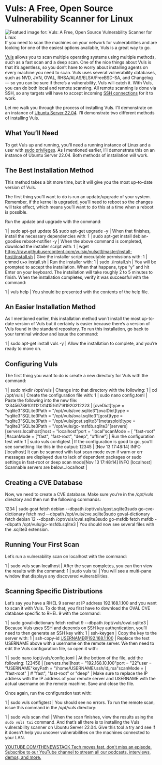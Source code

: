 # Vuls: A Free, Open Source Vulnerability Scanner for Linux
![Featued image for: Vuls: A Free, Open Source Vulnerability Scanner for Linux](https://cdn.thenewstack.io/media/2024/12/048b52cf-vulns-1024x683.png)
If you need to scan the machines on your network for vulnerabilities and are looking for one of the easiest options available, Vuls is a great way to go.

[Vuls](https://vuls.io/) allows you to scan multiple operating systems using multiple methods, such as a fast scan and a deep scan. One of the nice things about Vuls is that it’s agentless, so you don’t have to worry about installing agents on every machine you need to scan. Vuls uses several vulnerability databases, such as NVD, JVN, OVAL, RHSA/ALAS/ELSA/FreeBSD-SA, and Changelog — so you can be sure if there’s a vulnerability, Vuls will catch it.
With Vuls, you can do both local and remote scanning. All remote scanning is done via SSH, so any targets will have to accept incoming [SSH connections](https://thenewstack.io/linux-ssh-and-key-based-authentication/) for it to work.

Let me walk you through the process of installing Vuls. I’ll demonstrate on an instance of [Ubuntu Server 22.04](https://thenewstack.io/how-to-safely-upgrade-ubuntu-22-04-to-ubuntu-24-04/). I’ll demonstrate two different methods of installing Vuls.

## What You’ll Need
To get Vuls up and running, you’ll need a running instance of Linux and a user with [sudo privileges](https://thenewstack.io/linux-understand-sudo-to-rule-your-server/). As I mentioned earlier, I’ll demonstrate this on an instance of Ubuntu Server 22.04. Both methods of installation will work.

## The Best Installation Method
This method takes a bit more time, but it will give you the most up-to-date version of Vuls.

The first thing you’ll want to do is run an update/upgrade of your system. Remember, if the kernel is upgraded, you’ll need to reboot so the changes will take effect, which means you’ll want to do this at a time when a reboot is possible.

Run the update and upgrade with the command:

1 |
sudo apt-get update && sudo apt-get upgrade -y |
When that finishes, install the necessary dependencies with:
1 |
sudo apt-get install debian-goodies reboot-notifier -y |
When the above command is completed, download the installer script with:
1 |
wget https://raw.githubusercontent.com/vulsio/vulsctl/master/install-host/install.sh |
Give the installer script executable permissions with:
1 |
chmod u+x install.sh |
Run the installer with:
1 |
sudo ./install.sh |
You will be prompted to accept the installation. When that happens, type “y” and hit Enter on your keyboard. The installation will take roughly 2 to 5 minutes to finish.
When the installation completes, verify it was successful with the command:

1 |
vuls help |
You should be presented with the contents of the help file.
## An Easier Installation Method
As I mentioned earlier, this installation method won’t install the most up-to-date version of Vuls but it certainly is easier because there’s a version of Vuls found in the standard repository. To run this installation, go back to your terminal window and issue the command:

1 |
sudo apt-get install vuls -y |
Allow the installation to complete, and you’re ready to move on.
## Configuring Vuls
The first thing you want to do is create a new directory for Vuls with the command:

1 |
sudo mkdir /opt/vuls |
Change into that directory with the following:
1 |
cd /opt/vuls |
Create the configuration file with:
1 |
sudo nano config.toml |
Paste the following into the new file:
1234567891011121314151617181920212223 |
[cveDict]type = "sqlite3"SQLite3Path = "/opt/vuls/cve.sqlite3"[ovalDict]type = "sqlite3"SQLite3Path = "/opt/vuls/oval.sqlite3"[gost]type = "sqlite3"SQLite3Path = "/opt/vuls/gost.sqlite3"[metasploit]type = "sqlite3"SQLite3Path = "/opt/vuls/go-msfdb.sqlite3"[servers][servers.localhost]host = "localhost"port = "local"scanMode = [ "fast-root" ]#scanMode = ["fast", "fast-root", "deep", "offline"] |
Run the configuration test with:
1 |
sudo vuls configtest |
If the configuration is good to go, you’ll see something like this in the output:
12345 |
[Nov 13 17:48:14] INFO [localhost] It can be scanned with fast scan mode even if warn or err messages are displayed due to lack of dependent packages or sudo settings in fast-root or deep scan mode[Nov 13 17:48:14] INFO [localhost] Scannable servers are below...localhost |
## Creating a CVE Database
Now, we need to create a CVE database. Make sure you’re in the */opt/vuls* directory and then run the following commands:

1234 |
sudo gost fetch debian --dbpath /opt/vuls/gost.sqlite3sudo go-cve-dictionary fetch nvd --dbpath /opt/vuls/cve.sqlite3sudo goval-dictionary fetch debian 12 --dbpath /opt/vuls/oval.sqlite3sudo go-msfdb fetch msfdb --dbpath /opt/vuls/go-msfdb.sqlite3 |
You should now see several files with the .sqlite3 extension.
## Running Your First Scan
Let’s run a vulnerability scan on localhost with the command:

1 |
sudo vuls scan localhost |
After the scan completes, you can then view the results with the command:
1 |
sudo vuls tui |
You will see a multi-pane window that displays any discovered vulnerabilities.
## Scanning Specific Distributions
Let’s say you have a RHEL 9 server at IP address 192.168.1.100 and you want to scan it with Vuls. To do that, you first have to download the OVAL CVE database specific to RHEL 9 with the command:

1 |
sudo goval-dictionary fetch redhat 9 --dbpath /opt/vuls/oval.sqlite3 |
Because Vuls uses SSH and depends on SSH key authentication, you’ll need to then generate an SSH key with:
1 |
ssh-keygen |
Copy the key to the server with:
1 |
ssh-copy-id USERNAME@192.168.1.100 |
Replace the text USERNAME above with a username on the remote server.
We then need to edit the Vuls configuration file, so open it with:

1 |
sudo nano /opt/vuls/config.toml |
At the bottom of the file, add the following:
123456 |
[servers.rhel]host = "192.168.10.100"port = "22"user = "USERNAME"keyPath = "/home/USERNAME/.ssh/id_rsa"scanMode = [ "fast-root" ] # "fast", "fast-root" or "deep" |
Make sure to replace the IP address with the IP address of your remote server and USERNAME with the actual username on the remote machine.
Save and close the file.

Once again, run the configuration test with:

1 |
sudo vuls configtest |
You should see no errors.
To run the remote scan, issue this command in the */opt/vuls* directory:

1 |
sudo vuls scan rhel |
When the scan finishes, view the results using the `sudo vuls tui`
command.
And that’s all there is to installing the Vuls vulnerability scanner on Ubuntu Server 22.04. Give this tool a try and see if it doesn’t help you uncover vulnerabilities on the machines connected to your LAN.

[
YOUTUBE.COM/THENEWSTACK
Tech moves fast, don't miss an episode. Subscribe to our YouTube
channel to stream all our podcasts, interviews, demos, and more.
](https://youtube.com/thenewstack?sub_confirmation=1)